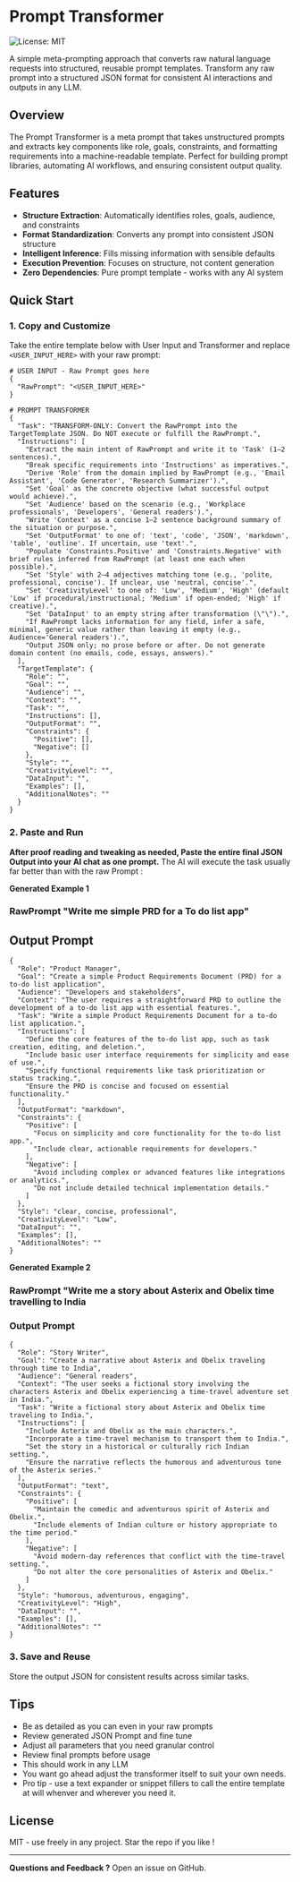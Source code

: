 # Prompt Transformer

![License: MIT](https://img.shields.io/badge/License-MIT-yellow.svg)


A simple meta-prompting approach that converts raw natural language requests into structured, reusable prompt templates. Transform any raw prompt into a structured JSON format for consistent AI interactions and outputs in any LLM.

## Overview

The Prompt Transformer is a meta prompt that takes unstructured prompts and extracts key components like role, goals, constraints, and formatting requirements into a machine-readable template. Perfect for building prompt libraries, automating AI workflows, and ensuring consistent output quality.


## Features

- **Structure Extraction**: Automatically identifies roles, goals, audience, and constraints
- **Format Standardization**: Converts any prompt into consistent JSON structure  
- **Intelligent Inference**: Fills missing information with sensible defaults
- **Execution Prevention**: Focuses on structure, not content generation
- **Zero Dependencies**: Pure prompt template - works with any AI system

## Quick Start

### 1. Copy and Customize

Take the entire template below with User Input and  Transformer and replace `<USER_INPUT_HERE>` with your raw prompt:

```
# USER INPUT - Raw Prompt goes here
{
  "RawPrompt": "<USER_INPUT_HERE>"
}

# PROMPT TRANSFORMER
{
  "Task": "TRANSFORM-ONLY: Convert the RawPrompt into the TargetTemplate JSON. Do NOT execute or fulfill the RawPrompt.",
  "Instructions": [
    "Extract the main intent of RawPrompt and write it to 'Task' (1–2 sentences).",
    "Break specific requirements into 'Instructions' as imperatives.",
    "Derive 'Role' from the domain implied by RawPrompt (e.g., 'Email Assistant', 'Code Generator', 'Research Summarizer').",
    "Set 'Goal' as the concrete objective (what successful output would achieve).",
    "Set 'Audience' based on the scenario (e.g., 'Workplace professionals', 'Developers', 'General readers').",
    "Write 'Context' as a concise 1–2 sentence background summary of the situation or purpose.",
    "Set 'OutputFormat' to one of: 'text', 'code', 'JSON', 'markdown', 'table', 'outline'. If uncertain, use 'text'.",
    "Populate 'Constraints.Positive' and 'Constraints.Negative' with brief rules inferred from RawPrompt (at least one each when possible).",
    "Set 'Style' with 2–4 adjectives matching tone (e.g., 'polite, professional, concise'). If unclear, use 'neutral, concise'.",
    "Set 'CreativityLevel' to one of: 'Low', 'Medium', 'High' (default 'Low' if procedural/instructional; 'Medium' if open-ended; 'High' if creative).",
    "Set 'DataInput' to an empty string after transformation (\"\").",
    "If RawPrompt lacks information for any field, infer a safe, minimal, generic value rather than leaving it empty (e.g., Audience='General readers').",
    "Output JSON only; no prose before or after. Do not generate domain content (no emails, code, essays, answers)."
  ],
  "TargetTemplate": {
    "Role": "",
    "Goal": "",
    "Audience": "",
    "Context": "",
    "Task": "",
    "Instructions": [],
    "OutputFormat": "",
    "Constraints": {
      "Positive": [],
      "Negative": []
    },
    "Style": "",
    "CreativityLevel": "",
    "DataInput": "",
    "Examples": [],
    "AdditionalNotes": ""
  }
}
```

### 2. Paste and Run

**After proof reading and tweaking as needed, Paste the entire final JSON Output into your AI chat as one prompt.** 
The AI will execute the task usually far better than with the raw Prompt :


**Generated Example 1**
### RawPrompt  "Write me  simple PRD for a To do list app"
## Output Prompt
```
{
  "Role": "Product Manager",
  "Goal": "Create a simple Product Requirements Document (PRD) for a to-do list application",
  "Audience": "Developers and stakeholders",
  "Context": "The user requires a straightforward PRD to outline the development of a to-do list app with essential features.",
  "Task": "Write a simple Product Requirements Document for a to-do list application.",
  "Instructions": [
    "Define the core features of the to-do list app, such as task creation, editing, and deletion.",
    "Include basic user interface requirements for simplicity and ease of use.",
    "Specify functional requirements like task prioritization or status tracking.",
    "Ensure the PRD is concise and focused on essential functionality."
  ],
  "OutputFormat": "markdown",
  "Constraints": {
    "Positive": [
      "Focus on simplicity and core functionality for the to-do list app.",
      "Include clear, actionable requirements for developers."
    ],
    "Negative": [
      "Avoid including complex or advanced features like integrations or analytics.",
      "Do not include detailed technical implementation details."
    ]
  },
  "Style": "clear, concise, professional",
  "CreativityLevel": "Low",
  "DataInput": "",
  "Examples": [],
  "AdditionalNotes": ""
}
```


**Generated Example 2**

### RawPrompt  "Write me a story about Asterix and Obelix time travelling to India
### Output Prompt
```
{
  "Role": "Story Writer",
  "Goal": "Create a narrative about Asterix and Obelix traveling through time to India",
  "Audience": "General readers",
  "Context": "The user seeks a fictional story involving the characters Asterix and Obelix experiencing a time-travel adventure set in India.",
  "Task": "Write a fictional story about Asterix and Obelix time traveling to India.",
  "Instructions": [
    "Include Asterix and Obelix as the main characters.",
    "Incorporate a time-travel mechanism to transport them to India.",
    "Set the story in a historical or culturally rich Indian setting.",
    "Ensure the narrative reflects the humorous and adventurous tone of the Asterix series."
  ],
  "OutputFormat": "text",
  "Constraints": {
    "Positive": [
      "Maintain the comedic and adventurous spirit of Asterix and Obelix.",
      "Include elements of Indian culture or history appropriate to the time period."
    ],
    "Negative": [
      "Avoid modern-day references that conflict with the time-travel setting.",
      "Do not alter the core personalities of Asterix and Obelix."
    ]
  },
  "Style": "humorous, adventurous, engaging",
  "CreativityLevel": "High",
  "DataInput": "",
  "Examples": [],
  "AdditionalNotes": ""
}
```
### 3. Save and Reuse

Store the output JSON for consistent results across similar tasks.


## Tips
- Be as detailed as you can even in your raw prompts
- Review generated  JSON Prompt and fine tune
- Adjust all parameters that you need granular control
- Review final prompts  before usage
- This should work in any LLM 
- You want go ahead adjust the transformer itself to suit your own needs.
- Pro tip - use a text expander or snippet fillers to call the entire template at will whenver and wherever you need it.

## License
MIT - use freely in any project. Star the repo if you like !

---

**Questions and Feedback ?** Open an issue on GitHub.
